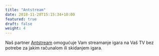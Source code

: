 ```yaml
---
title: "Antstream"
date: 2018-11-28T15:15:34+10:00
featured: true
draft: false
weight: 4
---
```


Naš partner [Antstream](https://www.antstream.com) omogućuje Vam streamanje igara na Vaš TV bez potrebe za jakim računalom ili skidanjem igara.
